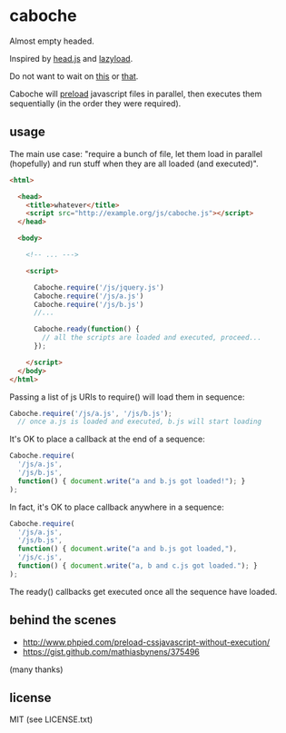 
# caboche

Almost empty headed.

Inspired by [head.js](http://headjs.com/) and [lazyload](https://github.com/rgrove/lazyload/).

Do not want to wait on [this](https://github.com/headjs/headjs/issues/203) or [that](https://github.com/rgrove/lazyload/pull/10).

Caboche will [preload](https://gist.github.com/mathiasbynens/37549) javascript files in parallel, then executes them sequentially (in the order they were required).


## usage

The main use case: "require a bunch of file, let them load in parallel (hopefully) and run stuff when they are all loaded (and executed)".

```html
<html>

  <head>
    <title>whatever</title>
    <script src="http://example.org/js/caboche.js"></script>
  </head>

  <body>

    <!-- ... --->

    <script>

      Caboche.require('/js/jquery.js')
      Caboche.require('/js/a.js')
      Caboche.require('/js/b.js')
      //...

      Caboche.ready(function() {
        // all the scripts are loaded and executed, proceed...
      });

    </script>
  </body>
</html>
```

Passing a list of js URIs to require() will load them in sequence:

```js
Caboche.require('/js/a.js', '/js/b.js');
  // once a.js is loaded and executed, b.js will start loading
```

It's OK to place a callback at the end of a sequence:

```js
Caboche.require(
  '/js/a.js',
  '/js/b.js',
  function() { document.write("a and b.js got loaded!"); }
);
```

In fact, it's OK to place callback anywhere in a sequence:

```js
Caboche.require(
  '/js/a.js',
  '/js/b.js',
  function() { document.write("a and b.js got loaded,"),
  '/js/c.js',
  function() { document.write("a, b and c.js got loaded."); }
);
```

The ready() callbacks get executed once all the sequence have loaded.


## behind the scenes

* http://www.phpied.com/preload-cssjavascript-without-execution/
* https://gist.github.com/mathiasbynens/375496

(many thanks)


## license

MIT (see LICENSE.txt)

